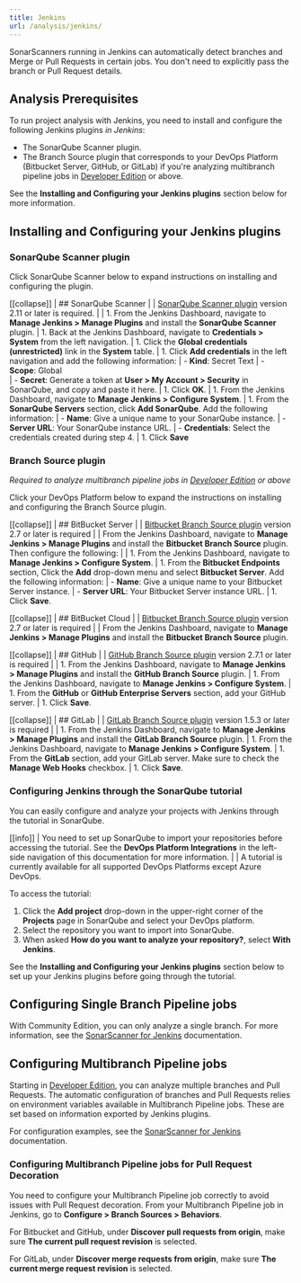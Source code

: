 ```yaml
---
title: Jenkins
url: /analysis/jenkins/
---
```


SonarScanners running in Jenkins can automatically detect branches and Merge or Pull Requests in certain jobs. You don't need to explicitly pass the branch or Pull Request details.

## Analysis Prerequisites

To run project analysis with Jenkins, you need to install and configure the following Jenkins plugins _in Jenkins_:
 
- The SonarQube Scanner plugin.
- The Branch Source plugin that corresponds to your DevOps Platform (Bitbucket Server, GitHub, or GitLab) if you're analyzing multibranch pipeline jobs in [Developer Edition](https://redirect.sonarsource.com/editions/developer.html) or above. 

See the **Installing and Configuring your Jenkins plugins** section below for more information.

## Installing and Configuring your Jenkins plugins

### SonarQube Scanner plugin

Click SonarQube Scanner below to expand instructions on installing and configuring the plugin.
 
[[collapse]]
| ## SonarQube Scanner
|
| [SonarQube Scanner plugin](https://plugins.jenkins.io/sonar/) version 2.11 or later is required. 
|
| 1. From the Jenkins Dashboard, navigate to **Manage Jenkins > Manage Plugins** and install the **SonarQube Scanner** plugin.
| 1. Back at the Jenkins Dashboard, navigate to **Credentials > System** from the left navigation. 
| 1. Click the **Global credentials (unrestricted)** link in the **System** table. 
| 1. Click **Add credentials** in the left navigation and add the following information:
| 	- **Kind**: Secret Text
| 	- **Scope**: Global  
| 	- **Secret**: Generate a token at **User > My Account > Security** in SonarQube, and copy and paste it here.
| 1. Click **OK**.
| 1. From the Jenkins Dashboard, navigate to **Manage Jenkins > Configure System**. 
| 1. From the **SonarQube Servers** section, click **Add SonarQube**. Add the following information:
| 	- **Name**: Give a unique name to your SonarQube instance.
| 	- **Server URL**: Your SonarQube instance URL.
| 	- **Credentials**: Select the credentials created during step 4.
| 1. Click **Save**

### Branch Source plugin
_Required to analyze multibranch pipeline jobs in [Developer Edition](https://redirect.sonarsource.com/editions/developer.html) or above_

Click your DevOps Platform below to expand the instructions on installing and configuring the Branch Source plugin.

[[collapse]]
| ## BitBucket Server
|
| [Bitbucket Branch Source plugin](https://plugins.jenkins.io/cloudbees-bitbucket-branch-source/) version 2.7 or later is required
| 
| From the Jenkins Dashboard, navigate to **Manage Jenkins > Manage Plugins** and install the **Bitbucket Branch Source** plugin. Then configure the following:
|
| 1. From the Jenkins Dashboard, navigate to **Manage Jenkins > Configure System**. 
| 1. From the **Bitbucket Endpoints** section, Click the **Add** drop-down menu and select **Bitbucket Server**. Add the following information:
| 	- **Name**: Give a unique name to your Bitbucket Server instance.
| 	- **Server URL**: Your Bitbucket Server instance URL.
| 1. Click **Save**.

[[collapse]]
| ## BitBucket Cloud
|
| [Bitbucket Branch Source plugin](https://plugins.jenkins.io/cloudbees-bitbucket-branch-source/) version 2.7 or later is required
|
| From the Jenkins Dashboard, navigate to **Manage Jenkins > Manage Plugins** and install the **Bitbucket Branch Source** plugin. 

[[collapse]]
| ## GitHub
|
| [GitHub Branch Source plugin](https://plugins.jenkins.io/github-branch-source/) version 2.7.1 or later is required
| 
| 1. From the Jenkins Dashboard, navigate to **Manage Jenkins > Manage Plugins** and install the **GitHub Branch Source** plugin.
| 1. From the Jenkins Dashboard, navigate to **Manage Jenkins > Configure System**. 
| 1. From the **GitHub** or **GitHub Enterprise Servers** section, add your GitHub server.
| 1. Click **Save**.

[[collapse]]
| ## GitLab
|
| [GitLab Branch Source plugin](https://plugins.jenkins.io/gitlab-branch-source/) version 1.5.3 or later is required
| 
| 1. From the Jenkins Dashboard, navigate to **Manage Jenkins > Manage Plugins** and install the **GitLab Branch Source** plugin.
| 1. From the Jenkins Dashboard, navigate to **Manage Jenkins > Configure System**. 
| 1. From the **GitLab** section, add your GitLab server. Make sure to check the **Manage Web Hooks** checkbox.
| 1. Click **Save**.

### Configuring Jenkins through the SonarQube tutorial

You can easily configure and analyze your projects with Jenkins through the tutorial in SonarQube. 

[[info]]
| You need to set up SonarQube to import your repositories before accessing the tutorial. See the **DevOps Platform Integrations** in the left-side navigation of this documentation for more information.
|
| A tutorial is currently available for all supported DevOps Platforms except Azure DevOps.

To access the tutorial:

1. Click the **Add project** drop-down in the upper-right corner of the **Projects** page in SonarQube and select your DevOps platform.
1. Select the repository you want to import into SonarQube.
1. When asked **How do you want to analyze your repository?**, select **With Jenkins**.

See the **Installing and Configuring your Jenkins plugins** section below to set up your Jenkins plugins before going through the tutorial. 

## Configuring Single Branch Pipeline jobs
With Community Edition, you can only analyze a single branch. For more information, see the [SonarScanner for Jenkins](/analysis/scan/sonarscanner-for-jenkins/) documentation.

## Configuring Multibranch Pipeline jobs 
 
Starting in [Developer Edition](https://redirect.sonarsource.com/editions/developer.html), you can analyze multiple branches and Pull Requests. The automatic configuration of branches and Pull Requests relies on environment variables available in Multibranch Pipeline jobs. These are set based on information exported by Jenkins plugins. 

For configuration examples, see the [SonarScanner for Jenkins](/analysis/scan/sonarscanner-for-jenkins/) documentation.

### Configuring Multibranch Pipeline jobs for Pull Request Decoration
You need to configure your Multibranch Pipeline job correctly to avoid issues with Pull Request decoration. From your Multibranch Pipeline job in Jenkins, go to **Configure > Branch Sources > Behaviors**.

For Bitbucket and GitHub, under **Discover pull requests from origin**, make sure **The current pull request revision** is selected.

For GitLab, under **Discover merge requests from origin**, make sure **The current merge request revision** is selected.
